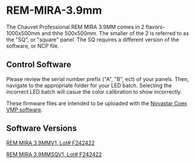 # REM-MIRA-3.9mm

The Chauvet Professional REM MIRA 3.9MM comes in 2 flavors-1000x500mm and thhe 500x500mm. The smaller of the 2 is referred to as the "SQ", or "square" panel. The SQ requires a different version of the software, or NCP file.

## Control Software

Please review the serial number prefix ("A", "B", ect) of your panels. Then, navigate to the appropriate folder for your LED batch. Selecting the incorrect LED batch will casue the color calibration to show incorrectly.

These firmware files are intended to be uploaded with the [Novastar Coex VMP software](https://www.novastar.tech/downloads/).

## Software Versions

[REM MIRA 3.9MMV1, Lot# F242422](https://github.com/Chauvet-Pro/REM-MIRA3.9MM/blob/f7ec7b8da8082c943a872cbdda3494893db19e2a/NCP_FILES/Chauvet%20Professional_REMMIRA39MM_V1.00.01.ncp)

[REM MIRA 3.9MMSQV1, Lot# F242422](https://github.com/videowallqc-chauvetlighting/REM-MIRA3.9MM/blob/2ebe6032fdd74822686a6858201f3bd4795899f6/NCP_FILES/Chauvet%20Professional_REMMIRA39MMSQ_V1.00.01.ncp)
